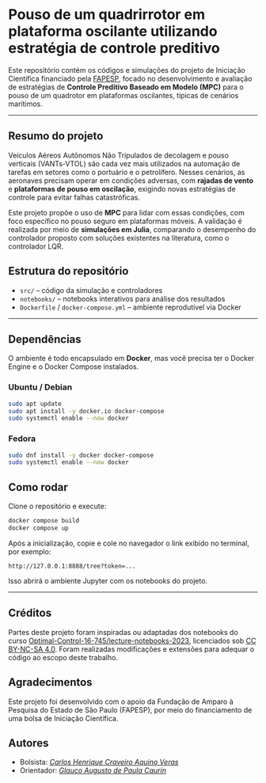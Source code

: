 # Pouso de um quadrirrotor em plataforma oscilante utilizando estratégia de controle preditivo

Este repositório contém os códigos e simulações do projeto de Iniciação Científica financiado pela [FAPESP](https://bv.fapesp.br/pt/bolsas/222615/pouso-de-um-quadrirrotor-em-plataforma-oscilante-utilizando-estrategia-de-controle-preditivo/), focado no desenvolvimento e avaliação de estratégias de **Controle Preditivo Baseado em Modelo (MPC)** para o pouso de um quadrotor em plataformas oscilantes, típicas de cenários marítimos.

---

## Resumo do projeto

Veículos Aéreos Autônomos Não Tripulados de decolagem e pouso verticais (VANTs-VTOL) são cada vez mais utilizados na automação de tarefas em setores como o portuário e o petrolífero.
Nesses cenários, as aeronaves precisam operar em condições adversas, com **rajadas de vento** e **plataformas de pouso em oscilação**, exigindo novas estratégias de controle para evitar falhas catastróficas.

Este projeto propõe o uso de **MPC** para lidar com essas condições, com foco específico no pouso seguro em plataformas móveis. A validação é realizada por meio de **simulações em Julia**, comparando o desempenho do controlador proposto com soluções existentes na literatura, como o controlador LQR.

## Estrutura do repositório

* `src/` – código da simulação e controladores
* `notebooks/` – notebooks interativos para análise dos resultados
* `Dockerfile` / `docker-compose.yml` – ambiente reprodutível via Docker

---

## Dependências

O ambiente é todo encapsulado em **Docker**, mas você precisa ter o Docker Engine e o Docker Compose instalados.

### Ubuntu / Debian

```bash
sudo apt update
sudo apt install -y docker.io docker-compose
sudo systemctl enable --now docker
```

### Fedora

```bash
sudo dnf install -y docker docker-compose
sudo systemctl enable --now docker
```

## Como rodar

Clone o repositório e execute:

```bash
docker compose build
docker compose up
```

Após a inicialização, copie e cole no navegador o link exibido no terminal, por exemplo:

```
http://127.0.0.1:8888/tree?token=...
```

Isso abrirá o ambiente Jupyter com os notebooks do projeto.

---

## Créditos

Partes deste projeto foram inspiradas ou adaptadas dos notebooks do curso
[Optimal-Control-16-745/lecture-notebooks-2023](https://github.com/Optimal-Control-16-745/lecture-notebooks-2023), licenciados sob [CC BY-NC-SA 4.0](https://creativecommons.org/licenses/by-nc-sa/4.0/). Foram realizadas modificações e extensões para adequar o código ao escopo deste trabalho.

## Agradecimentos

Este projeto foi desenvolvido com o apoio da Fundação de Amparo à Pesquisa do Estado de São Paulo (FAPESP), por meio do financiamento de uma bolsa de Iniciação Científica.

## Autores
- Bolsista:
    [ *Carlos Henrique Craveiro Aquino Veras* ](https://bv.fapesp.br/pt/pesquisador/736088/carlos-henrique-craveiro-aquino-veras/)
- Orientador:
    [ *Glauco Augusto de Paula Caurin* ](https://orcid.org/0000-0003-0898-1379)
